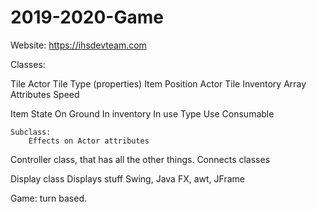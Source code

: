 # 2019-2020-Game

Website: https://ihsdevteam.com


Classes:

Tile
	Actor
	Tile Type (properties)
	Item
	Position
Actor
	Tile
	Inventory Array
	Attributes
		Speed
		
Item
	State
		On Ground
		In inventory
		In use
	Type
		Use
		Consumable
		
	Subclass:
		Effects on Actor attributes

Controller class, that has all the other things. Connects classes


Display class
	Displays stuff
	Swing, Java FX, awt, JFrame


Game: turn based.


	
